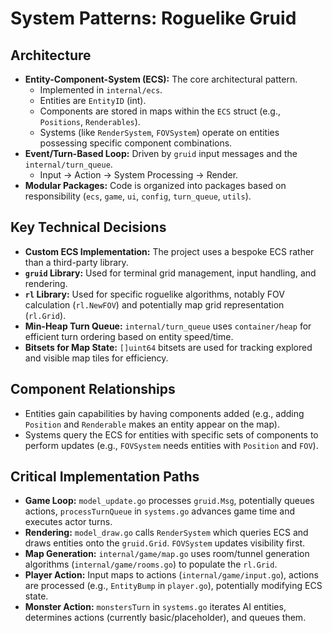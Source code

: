 # System Patterns: Roguelike Gruid

## Architecture

*   **Entity-Component-System (ECS):** The core architectural pattern.
    *   Implemented in `internal/ecs`.
    *   Entities are `EntityID` (int).
    *   Components are stored in maps within the `ECS` struct (e.g., `Positions`, `Renderables`).
    *   Systems (like `RenderSystem`, `FOVSystem`) operate on entities possessing specific component combinations.
*   **Event/Turn-Based Loop:** Driven by `gruid` input messages and the `internal/turn_queue`.
    *   Input -> Action -> System Processing -> Render.
*   **Modular Packages:** Code is organized into packages based on responsibility (`ecs`, `game`, `ui`, `config`, `turn_queue`, `utils`).

## Key Technical Decisions

*   **Custom ECS Implementation:** The project uses a bespoke ECS rather than a third-party library.
*   **`gruid` Library:** Used for terminal grid management, input handling, and rendering.
*   **`rl` Library:** Used for specific roguelike algorithms, notably FOV calculation (`rl.NewFOV`) and potentially map grid representation (`rl.Grid`).
*   **Min-Heap Turn Queue:** `internal/turn_queue` uses `container/heap` for efficient turn ordering based on entity speed/time.
*   **Bitsets for Map State:** `[]uint64` bitsets are used for tracking explored and visible map tiles for efficiency.

## Component Relationships

*   Entities gain capabilities by having components added (e.g., adding `Position` and `Renderable` makes an entity appear on the map).
*   Systems query the ECS for entities with specific sets of components to perform updates (e.g., `FOVSystem` needs entities with `Position` and `FOV`).

## Critical Implementation Paths

*   **Game Loop:** `model_update.go` processes `gruid.Msg`, potentially queues actions, `processTurnQueue` in `systems.go` advances game time and executes actor turns.
*   **Rendering:** `model_draw.go` calls `RenderSystem` which queries ECS and draws entities onto the `gruid.Grid`. `FOVSystem` updates visibility first.
*   **Map Generation:** `internal/game/map.go` uses room/tunnel generation algorithms (`internal/game/rooms.go`) to populate the `rl.Grid`.
*   **Player Action:** Input maps to actions (`internal/game/input.go`), actions are processed (e.g., `EntityBump` in `player.go`), potentially modifying ECS state.
*   **Monster Action:** `monstersTurn` in `systems.go` iterates AI entities, determines actions (currently basic/placeholder), and queues them.
